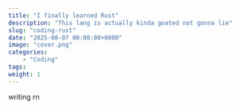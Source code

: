 ```yaml
---
title: "I finally learned Rust"
description: "This lang is actually kinda goated not gonna lie"
slug: "coding-rust"
date: "2025-08-07 00:00:00+0000"
image: "cover.png"
categories:
    - "Coding"
tags: 
weight: 1
---
```


writing rn